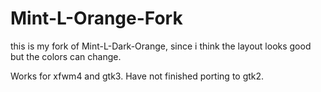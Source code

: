 # Mint-L-Orange-Fork

this is my fork of Mint-L-Dark-Orange, since i think the layout looks good but the colors can change.

Works for xfwm4 and gtk3. Have not finished porting to gtk2.
